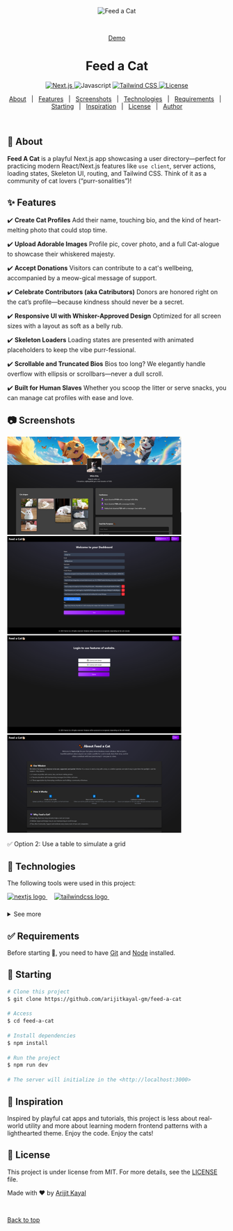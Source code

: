 <div align="center" id="top"> 
  <img src="./assets/fac-gif.gif" alt="Feed a Cat" />

  &#xa0;

  <a href="https://feed-a-cat.vercel.app">Demo</a>
</div>

<h1 align="center">Feed a Cat</h1>

<p align="center">

  <a href="https://nextjs.org/" target="_blank">
    <img alt="Next.js" src="https://img.shields.io/badge/Next.js-15-purple?logo=next.js">
  </a>

  <img alt="Javascript" src="https://img.shields.io/github/languages/top/arijitkayal-gm/feed-a-cat?color=purple">

  <a href="https://tailwindcss.com/" target="_blank">
    <img alt="Tailwind CSS" src="https://img.shields.io/badge/Tailwind_CSS-purple?logo=tailwind-css&logoColor=white">
  </a>

  <a href="https://github.com/arijitkayal-gm/feed-a-cat/blob/main/LICENSE.md" target="_blank">
    <img alt="License" src="https://img.shields.io/github/license/arijitkayal-gm/feed-a-cat?color=purple">
  </a>

  <!-- <img alt="Github issues" src="https://img.shields.io/github/issues/arijitkayal-gm/feed-a-cat?color=56BEB8" /> -->

  <!-- <img alt="Github forks" src="https://img.shields.io/github/forks/arijitkayal-gm/feed-a-cat?color=56BEB8" /> -->

  <!-- <img alt="Github stars" src="https://img.shields.io/github/stars/arijitkayal-gm/feed-a-cat?color=56BEB8" /> -->
</p>

<!-- Status -->

<!-- <h4 align="center"> 
	🚧  Feed a Cat 🚀 Under construction...  🚧
</h4> 

<hr> -->

<p align="center">
  <a href="#dart-about">About</a> &#xa0; | &#xa0; 
  <a href="#sparkles-features">Features</a> &#xa0; | &#xa0;
  <a href="#camera-screenshots">Screenshots</a> &#xa0; | &#xa0;
  <a href="#rocket-technologies">Technologies</a> &#xa0; | &#xa0;
  <a href="#white_check_mark-requirements">Requirements</a> &#xa0; | &#xa0;
  <a href="#checkered_flag-starting">Starting</a> &#xa0; | &#xa0;
  <a href="#thought_balloon-inspiration">Inspiration</a> &#xa0; | &#xa0;
  <a href="#memo-license">License</a> &#xa0; | &#xa0;
  <a href="https://github.com/arijitkayal-gm" target="_blank">Author</a>
</p>

<br>

## :dart: About ##

**Feed A Cat** is a playful Next.js app showcasing a user directory—perfect for practicing modern React/Next.js features like `use client`, server actions, loading states, Skeleton UI, routing, and Tailwind CSS. Think of it as a community of cat lovers (“purr-sonalities”)!

## :sparkles: Features ##

:heavy_check_mark: **Create Cat Profiles**
Add their name, touching bio, and the kind of heart-melting photo that could stop time.

:heavy_check_mark: **Upload Adorable Images**
Profile pic, cover photo, and a full Cat-alogue to showcase their whiskered majesty.

:heavy_check_mark: **Accept Donations**
Visitors can contribute to a cat's wellbeing, accompanied by a meow-gical message of support.

:heavy_check_mark: **Celebrate Contributors (aka Catributors)**
Donors are honored right on the cat’s profile—because kindness should never be a secret.

:heavy_check_mark: **Responsive UI with Whisker-Approved Design**
Optimized for all screen sizes with a layout as soft as a belly rub.

:heavy_check_mark: **Skeleton Loaders**
Loading states are presented with animated placeholders to keep the vibe purr-fessional.

:heavy_check_mark: **Scrollable and Truncated Bios**
Bios too long? We elegantly handle overflow with ellipsis or scrollbars—never a dull scroll.

:heavy_check_mark: **Built for Human Slaves**
Whether you scoop the litter or serve snacks, you can manage cat profiles with ease and love.

## :camera: Screenshots ##

<img src="./assets/fac-prof.png" alt="Profile Page" width="400"/>
<img src="./assets/fac-dash.png" alt="Dashboard" width="400"/>
<img src="./assets/fac-login.png" alt="Login Page" width="400"/>
<img src="./assets/fac-about.png" alt="About Page" width="400"/>

✅ Option 2: Use a table to simulate a grid

## :rocket: Technologies ##

The following tools were used in this project:

<a href="https://nextjs.org">
  <img src="https://img.shields.io/badge/Next.js-000000?logo=nextdotjs&logoColor=white&style=for-the-badge" height="40" alt="nextjs logo"  />
</a> &#xa0; &#xa0;
<a href="https://tailwindcss.com">
  <img src="https://img.shields.io/badge/Tailwind CSS-06B6D4?logo=tailwindcss&logoColor=black&style=for-the-badge" height="40" alt="tailwindcss logo"  />
</a> &#xa0; &#xa0;

###

<details>
  <summary>See more</summary>

  ###

  * [Sonner](https://ui.shadcn.com/docs/components/sonner)
  * [bcryptjs](https://www.npmjs.com/package/bcryptjs)
  * [Mongoose](https://mongoosejs.com/)
  * [NextAuth.js](https://next-auth.js.org/)

</details>

## :white_check_mark: Requirements ##

Before starting :checkered_flag:, you need to have [Git](https://git-scm.com) and [Node](https://nodejs.org/en/) installed.

## :checkered_flag: Starting ##

```bash
# Clone this project
$ git clone https://github.com/arijitkayal-gm/feed-a-cat

# Access
$ cd feed-a-cat

# Install dependencies
$ npm install

# Run the project
$ npm run dev

# The server will initialize in the <http://localhost:3000>
```

## :thought_balloon: Inspiration ##

Inspired by playful cat apps and tutorials, this project is less about real-world utility and more about learning modern frontend patterns with a lighthearted theme. Enjoy the code. Enjoy the cats! 

## :memo: License ##

This project is under license from MIT. For more details, see the [LICENSE](LICENSE.md) file.


Made with :heart: by <a href="https://github.com/arijitkayal-gm" target="_blank">Arijit Kayal</a>

&#xa0;

<a href="#top">Back to top</a>
